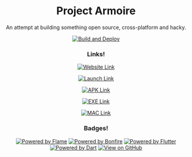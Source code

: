 <center>

# Project Armoire

An attempt at building something open source, cross-platform and hacky.

[![Build and Deploy](https://github.com/andrewiankidd/project_armoire/actions/workflows/publish.yml/badge.svg?branch=master)](https://github.com/andrewiankidd/project_armoire/actions/workflows/publish.yml)

### Links!

[![Website Link](https://img.shields.io/badge/%f0%9f%8c%90%20Website-cadetblue.svg)](https://andrewiankidd.github.io/project_armoire/)

[![Launch Link](https://img.shields.io/badge/%f0%9f%95%b9%ef%b8%8f%20Launch-cadetblue.svg)](https://andrewiankidd.github.io/project_armoire/game/)

[![APK Link](https://img.shields.io/badge/Android%20Download-green.svg?logo=android)](https://github.com/andrewiankidd/project_armoire/releases/latest/download/android-release.apk)

[![EXE Link](https://img.shields.io/badge/Windows%20Download-lightblue.svg?logo=windows)](https://github.com/andrewiankidd/project_armoire/releases/latest/download/windows-release.zip)

[![MAC Link](https://img.shields.io/badge/MacOS-Download-lightblue.svg?logo=macos)](https://github.com/andrewiankidd/project_armoire/releases/latest/download/macos-release.zip)

### Badges!
[![Powered by Flame](https://img.shields.io/badge/%F0%9F%94%A5%20Flame%20Engine-orange.svg?logo)](https://flame-engine.org) [![Powered by Bonfire](https://img.shields.io/badge/%F0%9F%94%A5%20Bonfire-red.svg)](https://bonfire-engine.github.io) [![Powered by Flutter](https://img.shields.io/badge/Flutter-black.svg?logo=flutter)](https://flutter.io) [![Powered by Dart](https://img.shields.io/badge/Dart-blue.svg?logo=dart)](https://dart.dev) [![View on GitHub](https://img.shields.io/badge/Source-purple.svg?logo=github)](https://github.com/andrewiankidd/project_armoire)

</center>